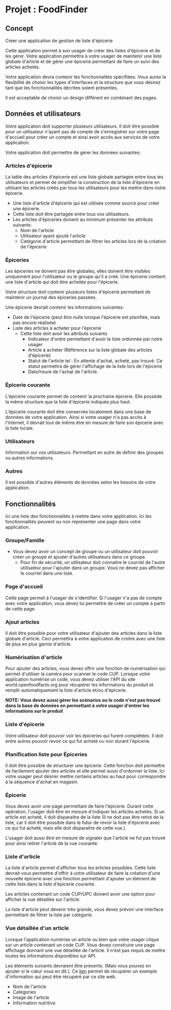 # Projet : FoodFinder

## Concept
Créer une application de gestion de liste d'épicerie

Cette application permet à son usager de créer des listes d'épicerie et de les gérer. Votre application permettra à votre usager de maintenir une liste globale d'article et de gérer une épicerie permettant de faire un suivi des articles achetés.

Votre application devra contenir les fonctionnalités spécifiées. Vous aurez la flexibilité de choisir les types d'interfaces et la structure que vous désirez tant que les fonctionnalités décrites soient présentes. 

Il est acceptable de choisir un design différent en combinant des pages.

## Données et utilisateurs

Votre application doit supporter plusieurs utilisateurs. Il doit être possible pour un utilisateur n'ayant pas de compte de s'enregistrer sur votre page d'accueil pour créer un compte et ainsi avoir accès aux services de votre application.

Votre application doit permettre de gérer les données suivantes:

### Articles d'épicerie

La table des articles d'épicerie est une liste globale partagée entre tous les utilisateurs et permet de simplifier la construction de la liste d'épicerie en utilisant les articles créés par tous les utilisateurs pour les mettre dans notre épicerie.

* Une liste d'article d'épicerie qui est utilisée comme source pour créer une épicerie.
* Cette liste doit être partagée entre tous vos utilisateurs.
* Les articles d'épiceries doivent au minimum présenter les attributs suivants:
    * Nom de l'article
    * Utilisateur ayant ajouté l'article
    * Catégorie d'article permettant de filtrer les articles lors de la création de l'épicerie

### Épiceries

Les épiceries ne doivent pas être globales, elles doivent être visibles uniquement pour l'utilisateur ou le groupe qu'il a créé. Une épicerie contient une liste d'article qui doit être achetée pour l'épicerie. 

Votre structure doit contenir plusieurs listes d'épicerie permettant de maintenir un journal des épiceries passées. 

Une épicerie devrait contenir les informations suivantes:

* Date de l'épicerie (peut être nulle lorsque l'épicerie est planifiée, mais pas encore réalisée)
* Liste des articles à acheter pour l'épicerie
    * Cette liste doit avoir les attributs suivants
        * Indicateur d'ordre permettant d'avoir la liste ordonnée par notre usager
        * Article à acheter (Référence sur la liste globale des articles d'épicerie)
        * Statut de l'article tel : En attente d'achat, acheté, pas trouvé. Ce statut permettra de gérer l'affichage de la liste lors de l'épicerie
        * Date/heure de l'achat de l'article.

### Épicerie courante

L'épicerie courante permet de contenir la prochaine épicerie. Elle possède la même structure que la liste d'épicerie indiquée plus haut. 

L'épicerie courante doit être conservée localement dans une base de données de votre application. Ainsi si votre usager n'a pas accès à l'internet, il devrait tout de même être en mesure de faire son épicerie avec la liste locale. 

### Utilisateurs

Information sur vos utilisateurs. Permettant en autre de définir des groupes ou autres informations.

### Autres

Il est possible d'autres éléments de données selon les besoins de votre application.

## Fonctionnalités

Ici une liste des fonctionnalités à mettre dans votre application. Ici les fonctionnalités peuvent ou non représenter une page dans votre application.

### Groupe/Famille

* Vous devez avoir un concept de groupe ou un utilisateur doit pouvoir créer un groupe et ajouter d'autres utilisateurs dans ce groupe.
    * Pour fin de sécurité, un utilisateur doit connaitre le courriel de l'autre utilisateur pour l'ajouter dans un groupe. Vous ne devez pas afficher le courriel dans une liste.

### Page d'accueil

Cette page permet à l'usager de s'identifier. Si l'usager n'a pas de compte avec votre application, vous devez lui permettre de créer un compte à partir de cette page.

### Ajout articles

Il doit être possible pour votre utilisateur d'ajouter des articles dans la liste globale d'article. Ceci permettra à votre application de croitre avec une liste de plus en plus garnie d'article.

### Numérisation d'article

Pour ajouter des articles, vous devez offrir une fonction de numérisation qui permet d'utiliser la caméra pour scanner le code CUP. Lorsque votre application numérise un code, vous devez utiliser l'API du site  world.openfoodfacts.org pour récupérer les informations du produit et remplir automatiquement la liste d'article et/ou d'épicerie.

**NOTE: Vous devez aussi gérer les scénarios ou le code n'est pas trouvé dans la base de données en permettant à votre usager d'entrer les informations sur le produit**

### Liste d'épicerie

Votre utilisateur doit pouvoir voir les épiceries qui furent complétées. Il doit entre autres pouvoir revoir ce qui fut acheté ou non durant l'épicerie.

### Planification liste pour Épiceries

Il doit être possible de structurer une épicerie. Cette fonction doit permettre de facilement ajouter des articles et elle permet aussi d'ordonner la liste. Ici votre usager peut désirer mettre certains articles au haut pour correspondre à la séquence d'achat en magasin.

### Épicerie

Vous devez avoir une page permettant de faire l'épicerie. Durant cette opération, l'usager doit être en mesure d'indiquer les articles achetés. Si un article est acheté, il doit disparaitre de la liste (Il ne doit pas être retiré de la liste, car il doit être possible dans le futur de revoir la liste d'épicerie avec ce qui fut acheté, mais elle doit disparaitre de cette vue.). 

L'usager doit aussi être en mesure de signaler que l'article ne fut pas trouvé pour ainsi retirer l'article de la vue courante.

### Liste d'article

La liste d'article permet d'afficher tous les articles possibles. Cette liste devrait vous permettre d'offrir à votre utilisateur de faire la création d'une nouvelle épicerie avec une fonction permettant d'ajouter un élément de cette liste dans la liste d'épicerie courante.

Les articles contenant un code CUP/UPC doivent avoir une option pour afficher la vue détaillée sur l'article.

La liste d'article peut devenir très grande, vous devez prévoir une interface permettant de filtrer la liste par catégorie. 

### Vue détaillée d'un article

Lorsque l'application numérise un article ou bien que votre usager clique sur un article contenant un code CUP. Vous devez construire une page affichage donnant une vue détaillée de l'article. Il n'est pas requis de mettre toutes les informations disponibles sur API. 

Les éléments suivants devraient être présents: (Mais vous pouvez en ajouter si le cœur vous en dit.). Ce [lien](https://world.openfoodfacts.org/api/v2/search?code=066086092902) permet de récupérer un exemple d'information qui peut être récupéré par ce site web.

* Nom de l'article
* Catégories
* Image de l'article
* Information nutritive

